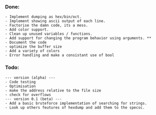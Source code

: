 ### Done:
    - Implement dumping as hex/bin/oct.
    - Implement showing ascii output of each line.
    - Factorise the damn code, its a mess.
    - Add color support.
    - Clean up unused variables / functions.
    - Add support for changing the program behavior using arguments. **
    - Document the code
    - optimize the buffer size
    - Add a variety of colors
    - Error handling and make a consistant use of bool

### Todo:
    --- version (alpha) ---
    - Code testing
    - Optimisation
    - make the address relative to the file size
    - check for overflows
    --- version 0.1 (beta) ---
    - Add a basic bruteforce implementation of searching for strings.
    - Look up others feutures of hexdump and add them to the specsc.